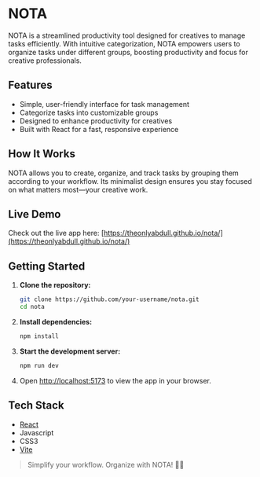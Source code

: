 # NOTA

NOTA is a streamlined productivity tool designed for creatives to manage tasks efficiently. With intuitive categorization, NOTA empowers users to organize tasks under different groups, boosting productivity and focus for creative professionals.

## Features

- Simple, user-friendly interface for task management
- Categorize tasks into customizable groups
- Designed to enhance productivity for creatives
- Built with React for a fast, responsive experience

## How It Works

NOTA allows you to create, organize, and track tasks by grouping them according to your workflow. Its minimalist design ensures you stay focused on what matters most—your creative work.

## Live Demo

Check out the live app here: [https://theonlyabdull.github.io/nota/](https://theonlyabdull.github.io/nota/)


## Getting Started

1. **Clone the repository:**
    ```bash
    git clone https://github.com/your-username/nota.git
    cd nota
    ```

2. **Install dependencies:**
    ```bash
    npm install
    ```

3. **Start the development server:**
    ```bash
    npm run dev
    ```

4. Open [http://localhost:5173](http://localhost:5173) to view the app in your browser.

## Tech Stack

- [React](https://react.dev/)
- Javascript
- CSS3
- [Vite](https://vitejs.dev/)

> Simplify your workflow. Organize with NOTA! 🚀✨